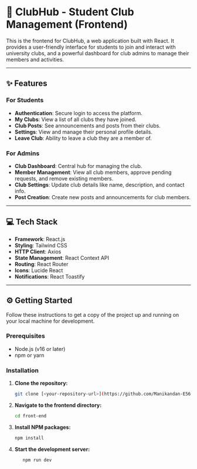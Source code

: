 # 🚀 ClubHub - Student Club Management (Frontend)

This is the frontend for ClubHub, a web application built with React. It provides a user-friendly interface for students to join and interact with university clubs, and a powerful dashboard for club admins to manage their members and activities.

---

## ✨ Features

### For Students
- **Authentication**: Secure login to access the platform.
- **My Clubs**: View a list of all clubs they have joined.
- **Club Posts**: See announcements and posts from their clubs.
- **Settings**: View and manage their personal profile details.
- **Leave Club**: Ability to leave a club they are a member of.

### For Admins
- **Club Dashboard**: Central hub for managing the club.
- **Member Management**: View all club members, approve pending requests, and remove existing members.
- **Club Settings**: Update club details like name, description, and contact info.
- **Post Creation**: Create new posts and announcements for club members.

---

## 💻 Tech Stack

- **Framework**: React.js
- **Styling**: Tailwind CSS
- **HTTP Client**: Axios
- **State Management**: React Context API
- **Routing**: React Router
- **Icons**: Lucide React
- **Notifications**: React Toastify

---

## ⚙️ Getting Started

Follow these instructions to get a copy of the project up and running on your local machine for development.

### Prerequisites
- Node.js (v16 or later)
- npm or yarn

### Installation

1. **Clone the repository:**
   ```sh
   git clone [<your-repository-url>](https://github.com/Manikandan-E56/Project-MyAnatomy.git)]

2. **Navigate to the frontend directory:**
   ```sh
   cd front-end
3. **Install NPM packages:**
   ```sh
   npm install
4. **Start the development server:**
   ```sh
      npm run dev
